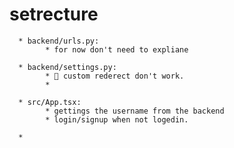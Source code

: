 # setrecture

      * backend/urls.py:
            * for now don't need to expliane

      * backend/settings.py:
            * 🔴 custom rederect don't work.
            *

      * src/App.tsx:
            * gettings the username from the backend
            * login/signup when not logedin.

      *
